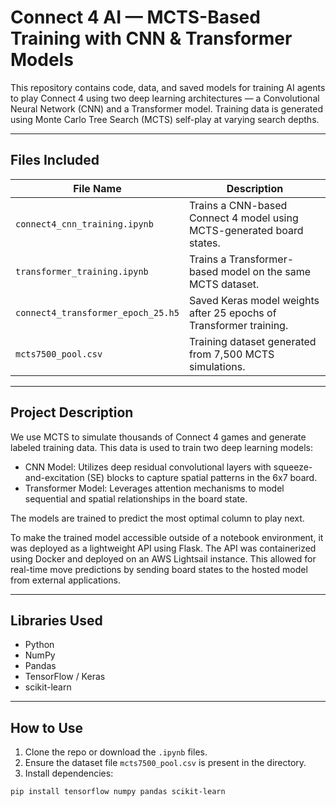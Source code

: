 # Connect 4 AI — MCTS-Based Training with CNN & Transformer Models

This repository contains code, data, and saved models for training AI agents to play Connect 4 using two deep learning architectures — a Convolutional Neural Network (CNN) and a Transformer model. Training data is generated using Monte Carlo Tree Search (MCTS) self-play at varying search depths.

---

## Files Included

| File Name                          | Description                                                                 |
|-----------------------------------|-----------------------------------------------------------------------------|
| `connect4_cnn_training.ipynb`     | Trains a CNN-based Connect 4 model using MCTS-generated board states.      |
| `transformer_training.ipynb`      | Trains a Transformer-based model on the same MCTS dataset.                 |
| `connect4_transformer_epoch_25.h5`| Saved Keras model weights after 25 epochs of Transformer training.         |
| `mcts7500_pool.csv`               | Training dataset generated from 7,500 MCTS simulations.                    |

---

## Project Description

We use MCTS to simulate thousands of Connect 4 games and generate labeled training data. This data is used to train two deep learning models:

- CNN Model: Utilizes deep residual convolutional layers with squeeze-and-excitation (SE) blocks to capture spatial patterns in the 6x7 board.
- Transformer Model: Leverages attention mechanisms to model sequential and spatial relationships in the board state.

The models are trained to predict the most optimal column to play next.

To make the trained model accessible outside of a notebook environment, it was deployed as a lightweight API using Flask. The API was containerized using Docker and deployed on an AWS Lightsail instance. This allowed for real-time move predictions by sending board states to the hosted model from external applications.

---

## Libraries Used

- Python
- NumPy
- Pandas
- TensorFlow / Keras
- scikit-learn

---

## How to Use

1. Clone the repo or download the `.ipynb` files.
2. Ensure the dataset file `mcts7500_pool.csv` is present in the directory.
3. Install dependencies:

```bash
pip install tensorflow numpy pandas scikit-learn
